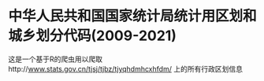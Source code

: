 # 中华人民共和国国家统计局统计用区划和城乡划分代码(2009-2021) #
这是一个基于R的爬虫用以爬取http://www.stats.gov.cn/tjsj/tjbz/tjyqhdmhcxhfdm/ 上的所有行政区划信息
